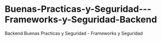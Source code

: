 # Buenas-Practicas-y-Seguridad---Frameworks-y-Seguridad-Backend
Backend Buenas Practicas y Seguridad - Frameworks y Seguridad
